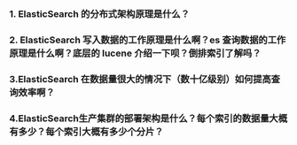 ### 1. ElasticSearch 的分布式架构原理是什么？





### 2. ElasticSearch 写入数据的工作原理是什么啊？es 查询数据的工作原理是什么啊？底层的 lucene 介绍一下呗？倒排索引了解吗？



### 3.ElasticSearch 在数据量很大的情况下（数十亿级别）如何提高查询效率啊？



### 4.ElasticSearch生产集群的部署架构是什么？每个索引的数据量大概有多少？每个索引大概有多少个分片？